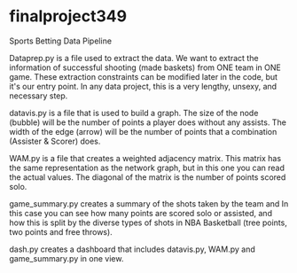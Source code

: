 # finalproject349
Sports Betting Data Pipeline

Dataprep.py is a file used to extract the data. We want to extract the information of successful shooting (made baskets) from ONE team in ONE game. These extraction constraints can be modified later in the code, but it's our entry point. In any data project, this is a very lengthy, unsexy, and necessary step.

datavis.py is a file that is used to build a graph. The size of the node (bubble) will be the number of points a player does without any assists. The width of the edge (arrow) will be the number of points that a combination (Assister & Scorer) does.

WAM.py is a file that creates a weighted adjacency matrix. This matrix has the same representation as the network graph, but in this one you can read the actual values. The diagonal of the matrix is the number of points scored solo.

game_summary.py creates a summary of the shots taken by the team and In this case you can see how many points are scored solo or assisted, and how this is split by the diverse types of shots in NBA Basketball (tree points, two points and free throws).

dash.py creates a dashboard that includes datavis.py, WAM.py and game_summary.py in one view.

